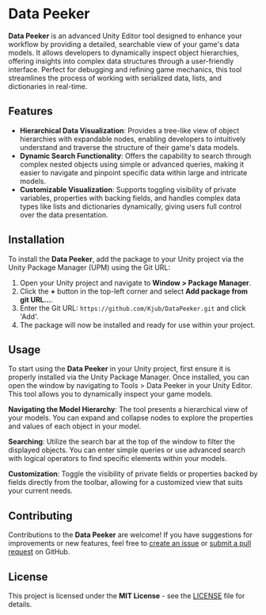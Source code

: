 # Data Peeker

**Data Peeker** is an advanced Unity Editor tool designed to enhance your workflow by providing a detailed, searchable view of your game's data models. It allows developers to dynamically inspect object hierarchies, offering insights into complex data structures through a user-friendly interface. Perfect for debugging and refining game mechanics, this tool streamlines the process of working with serialized data, lists, and dictionaries in real-time.

## Features

-   **Hierarchical Data Visualization**: Provides a tree-like view of object hierarchies with expandable nodes, enabling developers to intuitively understand and traverse the structure of their game's data models.
-   **Dynamic Search Functionality**: Offers the capability to search through complex nested objects using simple or advanced queries, making it easier to navigate and pinpoint specific data within large and intricate models.
-   **Customizable Visualization**: Supports toggling visibility of private variables, properties with backing fields, and handles complex data types like lists and dictionaries dynamically, giving users full control over the data presentation.

## Installation

To install the **Data Peeker**, add the package to your Unity project via the Unity Package Manager (UPM) using the Git URL:

1. Open your Unity project and navigate to **Window > Package Manager**.
2. Click the **+** button in the top-left corner and select **Add package from git URL...**.
3. Enter the Git URL: `https://github.com/Kjub/DataPeeker.git` and click 'Add'.
4. The package will now be installed and ready for use within your project.

## Usage

To start using the **Data Peeker** in your Unity project, first ensure it is properly installed via the Unity Package Manager. Once installed, you can open the window by navigating to Tools > Data Peeker in your Unity Editor. This tool allows you to dynamically inspect your game models.

**Navigating the Model Hierarchy**: The tool presents a hierarchical view of your models. You can expand and collapse nodes to explore the properties and values of each object in your model.

**Searching**: Utilize the search bar at the top of the window to filter the displayed objects. You can enter simple queries or use advanced search with logical operators to find specific elements within your models.

**Customization**: Toggle the visibility of private fields or properties backed by fields directly from the toolbar, allowing for a customized view that suits your current needs.

## Contributing

Contributions to the **Data Peeker** are welcome! If you have suggestions for improvements or new features, feel free to [create an issue](https://github.com/Kjub/DataPeeker/issues) or [submit a pull request](https://github.com/Kjub/DataPeeker/pulls) on GitHub.

## License

This project is licensed under the **MIT License** - see the [LICENSE](https://github.com/Kjub/DataPeeker/blob/main/LICENSE) file for details.
